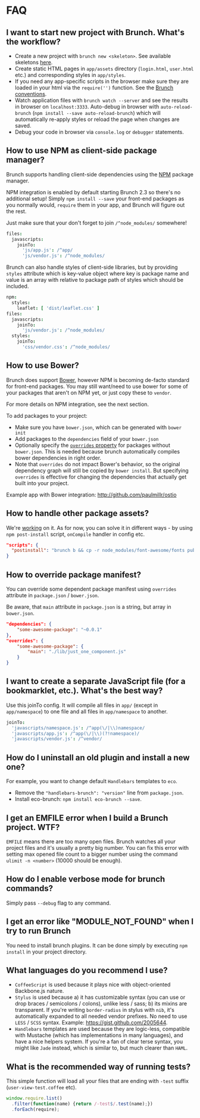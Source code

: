 # FAQ

## I want to start new project with Brunch. What's the workflow?

* Create a new project with `brunch new <skeleton>`. See available skeletons [here](http://brunch.io/skeletons).
* Create static HTML pages in `app/assets` directory (`login.html`, `user.html` etc.) and corresponding styles in `app/styles`.
* If you need any app-specific scripts in the browser make sure they are loaded in your html via the `require('')` function. See the [Brunch conventions](https://github.com/brunch/brunch/tree/stable/docs#conventions).
* Watch application files with `brunch watch --server` and see the results in browser on `localhost:3333`. Auto-debug in browser with `auto-reload-brunch` (`npm install --save auto-reload-brunch`) which will automatically re-apply styles or reload the page when changes are saved.
* Debug your code in browser via `console.log` or `debugger` statements.

## How to use NPM as client-side package manager?

Brunch supports handling client-side dependencies using the [NPM](https://npmjs.com) package manager.

NPM integration is enabled by default starting Brunch 2.3 so there's no additional setup!
Simply `npm install --save` your front-end packages as you normally would, `require` them in your app, and Brunch will figure out the rest.

Just make sure that your don't forget to join `/^node_modules/` somewhere!

```coffeescript
files:
  javascripts:
    joinTo:
      'js/app.js': /^app/
      'js/vendor.js': /^node_modules/
```

Brunch can also handle styles of client-side libraries, but by providing `styles` attribute which is key-value object where key is package name and value is an array with relative to package path of styles which should be included.

```coffeescript
npm:
  styles:
    leaflet: [ 'dist/leaflet.css' ]
files:
  javascripts:
    joinTo:
      'js/vendor.js': /^node_modules/
  styles:
    joinTo:
      'css/vendor.css': /^node_modules/
```

## How to use Bower?

Brunch does support [Bower](http://bower.io), however NPM is becoming de-facto standard for front-end packages.
You may still want/need to use bower for some of your packages that aren't on NPM yet, or just copy these to `vendor`.

For more details on NPM integration, see the next section.

To add packages to your project:

* Make sure you have `bower.json`, which can be generated with `bower init`
* Add packages to the `dependencies` field of your `bower.json`
* Optionally specify the [`overrides` property](https://github.com/paulmillr/read-components#read-components) for packages without `bower.json`. This is needed because brunch automatically compiles bower dependencies in right order.
* Note that `overrides` do not impact Bower's behavior, so the original dependency graph will still be copied by `bower install`. But specifying `overrides` is effective for changing the dependencies that actually get built into your project.

Example app with Bower integration: http://github.com/paulmillr/ostio

## How to handle other package assets?

We're [working](https://github.com/brunch/brunch/issues/633) on it. As for now, you can solve it in different ways - by using `npm post-install` script, `onCompile` handler in config etc.

```json
"scripts": {
  "postinstall": "brunch b && cp -r node_modules/font-awesome/fonts public/fonts"
}
```

## How to override package manifest?

You can override some dependent package manifest using `overrides` attribute in `package.json` / `bower.json`.

Be aware, that `main` attribute in `package.json` is a string, but array in `bower.json`.

```json
"dependencies": {
    "some-awesome-package": "~0.0.1"
},
"overrides": {
    "some-awesome-package": {
        "main": "./lib/just_one_component.js"
    }
}
```

## I want to create a separate JavaScript file (for a bookmarklet, etc.). What's the best way?

Use this joinTo config. It will compile all files in `app/` (except in `app/namespace`) to one file and all files in `app/namespace` to another.

```coffeescript
joinTo:
  'javascripts/namespace.js': /^app(\/|\\)namespace/
  'javascripts/app.js': /^app(\/|\\)(?!namespace)/
  'javascripts/vendor.js': /^vendor/
```

## How do I uninstall an old plugin and install a new one?

For example, you want to change default `Handlebars` templates to `eco`.

* Remove the `"handlebars-brunch": "version"` line from `package.json`.
* Install eco-brunch: `npm install eco-brunch --save`.

## I get an EMFILE error when I build a Brunch project. WTF?

`EMFILE` means there are too many open files.
Brunch watches all your project files and it's usually a pretty big number.
You can fix this error with setting max opened file count to a bigger number
using the command `ulimit -n <number>` (10000 should be enough).

## How do I enable verbose mode for brunch commands?

Simply pass `--debug` flag to any command.

## I get an error like "MODULE_NOT_FOUND" when I try to run Brunch

You need to install brunch plugins. It can be done simply by executing `npm install` in your project directory.

## What languages do you recommend I use?

* `CoffeeScript` is used because it plays nice with object-oriented Backbone.js nature.
* `Stylus` is used because a) it has customizable syntax (you can use or drop braces / semicolons / colons), unlike less / sass; b) its mixins are transparent. If you're writing `border-radius` in stylus with `nib`, it's automatically expanded to all needed vendor prefixes. No need to use `LESS` / `SCSS` syntax. Example: https://gist.github.com/2005644.
* `Handlebars` templates are used because they are logic-less, compatible with Mustache (which has implementations in many languages), and have a nice helpers system. If you're a fan of clear terse syntax, you might like `Jade` instead, which is similar to, but much clearer than `HAML`.

## What is the recommended way of running tests?

This simple function will load all your files that are ending with `-test` suffix (`user-view-test.coffee` etc).

```javascript
window.require.list()
  .filter(function(name) {return /-test$/.test(name);})
  .forEach(require);
```
